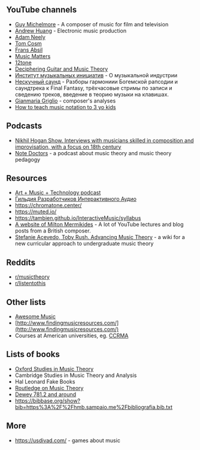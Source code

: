 YouTube channels
---

- [Guy Michelmore](https://www.youtube.com/playlist?list=PLH1Kp5ewZe_SZJ8ntw615PZb0TwrzC2EG) - A composer of music for film and television
- [Andrew Huang](https://www.youtube.com/c/andrewhuang) - Electronic music production
- [Adam Neely](https://www.youtube.com/@AdamNeely/)
- [Tom Cosm](https://www.youtube.com/c/TomCosmNZ)
- [Frans Absil](https://www.youtube.com/c/FransAbsil)
- [Music Matters](https://www.youtube.com/@MusicMattersGB/playlists)
- [12tone](https://www.youtube.com/c/12tonevideos)
- [Deciphering Guitar and Music Theory](https://www.youtube.com/@decipheringguitarmusictheory/playlists)
- [Институт музыкальных инициатив](https://www.youtube.com/c/%D0%98%D0%9C%D0%98%D0%B2%D0%B8%D0%B4%D0%B5%D0%BE/) - О музыкальной индустрии
- [Нескучный саунд](https://www.youtube.com/channel/UCc1a1Nm8aNFoqv1G4CfyHzA) - Разборы гармониии Богемской рапсодии и саундтрека к Final Fantasy,
трёхчасовые стримы по записи и сведению треков, введение в теорию музыки на клавишах.
- [Gianmaria Griglio](https://www.youtube.com/@ggriglio/videos) - composer's analyses
- [How to teach music notation to 3 yo kids](https://www.youtube.com/watch?v=zJDLG7AqPh0)

Podcasts
---
- [Nikhil Hogan Show. Interviews with musicians skilled in composition and improvisation, with a focus on 18th century](https://nikhilhoganshow.libsyn.com/)
- [Note Doctors](https://www.instagram.com/notedoctorspodcast) - a podcast about music theory and music theory pedagogy


Resources
---
- [Art + Music + Technology podcast](https://artmusictech.libsyn.com/)
- [Гильдия Разработчиков Интерактивного Аудио](https://griaudio.ru/)
- https://chromatone.center/
- https://muted.io/
- https://tambien.github.io/InteractiveMusic/syllabus
- [A website of Milton Mermikides](https://www.miltonline.com/) - A lot of YouTube lectures and blog posts from a British composer.
- [Stefanie Acevedo, Toby Rush. Advancing Music Theory](https://tobyrush.com/theorywiki/index.php?title=Main_Page) - a wiki for a new curricular approach to undergraduate music theory

Reddits
---
- [r/musictheory](https://www.reddit.com/r/musictheory/)
- [r/listentothis](https://www.reddit.com/r/listentothis/)


Other lists
---
- [Awesome Music](https://github.com/ciconia/awesome-music)
- [http://www.findingmusicresources.com/](http://www.findingmusicresources.com/)
- Courses at American universities, eg. [CCRMA](https://ccrma.stanford.edu/)


Lists of books
---
- [Oxford Studies in Music Theory](https://global.oup.com/academic/content/series/o/oxford-studies-in-music-theory-oxsmt/)
- Cambridge Studies in Music Theory and Analysis
- Hal Leonard Fake Books
- [Routledge on Music Theory](https://www.routledge.com/search?sb=SCAR2050)
- [Dewey 781.2 and around](https://www.librarything.com/mds/781.2)
- https://bibbase.org/show?bib=https%3A%2F%2Fhmb.sampaio.me%2Fbibliografia.bib.txt

More
---

- https://usdivad.com/ - games about music
